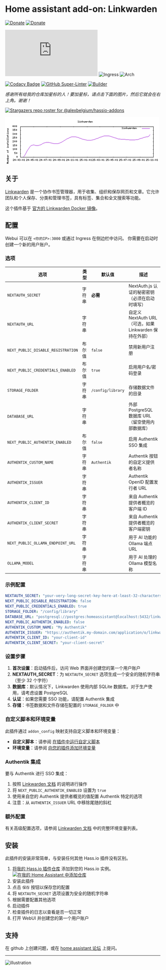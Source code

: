 # Home assistant add-on: Linkwarden

[![Donate][donation-badge]](https://www.buymeacoffee.com/alexbelgium)
[![Donate][paypal-badge]](https://www.paypal.com/donate/?hosted_button_id=DZFULJZTP3UQA)

![Version](https://img.shields.io/badge/dynamic/json?label=版本&query=%24.version&url=https%3A%2F%2Fraw.githubusercontent.com%2Falexbelgium%2Fhassio-addons%2Fmaster%2Flinkwarden%2Fconfig.json)
![Ingress](https://img.shields.io/badge/dynamic/json?label=Ingress&query=%24.ingress&url=https%3A%2F%2Fraw.githubusercontent.com%2Falexbelgium%2Fhassio-addons%2Fmaster%2Flinkwarden%2Fconfig.json)
![Arch](https://img.shields.io/badge/dynamic/json?color=success&label=Arch&query=%24.arch&url=https%3A%2F%2Fraw.githubusercontent.com%2Falexbelgium%2Fhassio-addons%2Fmaster%2Flinkwarden%2Fconfig.json)

[![Codacy Badge](https://app.codacy.com/project/badge/Grade/9c6cf10bdbba45ecb202d7f579b5be0e)](https://www.codacy.com/gh/alexbelgium/hassio-addons/dashboard?utm_source=github.com&utm_medium=referral&utm_content=alexbelgium/hassio-addons&utm_campaign=Badge_Grade)
[![GitHub Super-Linter](https://img.shields.io/github/actions/workflow/status/alexbelgium/hassio-addons/weekly-supelinter.yaml?label=Lint%20code%20base)](https://github.com/alexbelgium/hassio-addons/actions/workflows/weekly-supelinter.yaml)
[![Builder](https://img.shields.io/github/actions/workflow/status/alexbelgium/hassio-addons/onpush_builder.yaml?label=Builder)](https://github.com/alexbelgium/hassio-addons/actions/workflows/onpush_builder.yaml)

[donation-badge]: https://img.shields.io/badge/Buy%20me%20a%20coffee%20(no%20paypal)-%23d32f2f?logo=buy-me-a-coffee&style=flat&logoColor=white
[paypal-badge]: https://img.shields.io/badge/Buy%20me%20a%20coffee%20with%20Paypal-0070BA?logo=paypal&style=flat&logoColor=white

_感谢所有给我的仓库加星标的人！要加星标，请点击下面的图片，然后它就会在右上角。谢谢！_

[![Stargazers repo roster for @alexbelgium/hassio-addons](https://raw.githubusercontent.com/alexbelgium/hassio-addons/master/.github/stars2.svg)](https://github.com/alexbelgium/hassio-addons/stargazers)

![downloads evolution](https://raw.githubusercontent.com/alexbelgium/hassio-addons/master/linkwarden/stats.png)

## 关于

[Linkwarden](https://linkwarden.app/) 是一个协作书签管理器，用于收集、组织和保存网页和文章。它允许团队和个人保存、分类和管理书签，具有标签、集合和全文搜索等功能。

这个插件基于 [官方的 Linkwarden Docker 镜像](https://github.com/linkwarden/linkwarden)。

## 配置

Webui 可以在 `<你的IP>:3000` 或通过 Ingress 在侧边栏中访问。
你需要在启动时创建一个新的用户账户。

### 选项

| 选项 | 类型 | 默认值 | 描述 |
|------|------|--------|------|
| `NEXTAUTH_SECRET` | 字符串 | **必需** | NextAuth.js 认证的秘密密钥（必须在启动时填写） |
| `NEXTAUTH_URL` | 字符串 | | 自定义 NextAuth URL（可选，如果 Linkwarden 保持在外部） |
| `NEXT_PUBLIC_DISABLE_REGISTRATION` | 布尔值 | `false` | 禁用新用户注册 |
| `NEXT_PUBLIC_CREDENTIALS_ENABLED` | 布尔值 | `true` | 启用用户名/密码登录 |
| `STORAGE_FOLDER` | 字符串 | `/config/library` | 存储数据文件的目录 |
| `DATABASE_URL` | 字符串 | | 外部 PostgreSQL 数据库 URL（留空使用内部数据库） |
| `NEXT_PUBLIC_AUTHENTIK_ENABLED` | 布尔值 | `false` | 启用 Authentik SSO 集成 |
| `AUTHENTIK_CUSTOM_NAME` | 字符串 | `Authentik` | Authentik 按钮的自定义提供者名称 |
| `AUTHENTIK_ISSUER` | 字符串 | | Authentik OpenID 配置发行者 URL |
| `AUTHENTIK_CLIENT_ID` | 字符串 | | 来自 Authentik 提供者概览的客户端 ID |
| `AUTHENTIK_CLIENT_SECRET` | 字符串 | | 来自 Authentik 提供者概览的客户端密钥 |
| `NEXT_PUBLIC_OLLAMA_ENDPOINT_URL` | 字符串 | | 用于 AI 功能的 Ollama 端点 URL |
| `OLLAMA_MODEL` | 字符串 | | 用于 AI 处理的 Ollama 模型名称 |

### 示例配置

```yaml
NEXTAUTH_SECRET: "your-very-long-secret-key-here-at-least-32-characters"
NEXT_PUBLIC_DISABLE_REGISTRATION: false
NEXT_PUBLIC_CREDENTIALS_ENABLED: true
STORAGE_FOLDER: "/config/library"
DATABASE_URL: "postgresql://postgres:homeassistant@localhost:5432/linkwarden"
NEXT_PUBLIC_AUTHENTIK_ENABLED: false
AUTHENTIK_CUSTOM_NAME: "My Authentik"
AUTHENTIK_ISSUER: "https://authentik.my-domain.com/application/o/linkwarden"
AUTHENTIK_CLIENT_ID: "your-client-id"
AUTHENTIK_CLIENT_SECRET: "your-client-secret"
```

### 设置步骤

1. **首次设置**：启动插件后，访问 Web 界面并创建您的第一个用户账户
2. **NEXTAUTH_SECRET**：为 `NEXTAUTH_SECRET` 选项生成一个安全的随机字符串（至少 32 个字符）
3. **数据库**：默认情况下，Linkwarden 使用内部 SQLite 数据库。对于生产使用，请考虑设置 PostgreSQL
4. **认证**：如果您需要 SSO 功能，请配置 Authentik 集成
5. **存储**：书签数据和文件存储在配置的 `STORAGE_FOLDER` 中

### 自定义脚本和环境变量

此插件通过 `addon_config` 映射支持自定义脚本和环境变量：

- **自定义脚本**：请参阅 [在插件中运行自定义脚本](https://github.com/alexbelgium/hassio-addons/wiki/Running-custom-scripts-in-Addons)
- **环境变量**：请参阅 [向您的插件添加环境变量](https://github.com/alexbelgium/hassio-addons/wiki/Add-Environment-variables-to-your-Addon)

### Authentik 集成

要与 Authentik 进行 SSO 集成：

1. 按照 [Linkwarden 文档](https://docs.linkwarden.app/self-hosting/sso-oauth#authentik) 的说明进行操作
2. 将 `NEXT_PUBLIC_AUTHENTIK_ENABLED` 设置为 `true`
3. 使用来自您的 Authentik 提供者概览的值配置 Authentik 特定的选项
4. 注意：从 `AUTHENTIK_ISSUER` URL 中移除尾随的斜杠

### 额外配置

有关高级配置选项，请参阅 [Linkwarden 文档](https://docs.linkwarden.app/self-hosting/environment-variables) 中的完整环境变量列表。

## 安装

此插件的安装非常简单，与安装任何其他 Hass.io 插件没有区别。

1. [将我的 Hass.io 插件仓库][repository] 添加到您的 Hass.io 实例。 [![在我的 Home Assistant 中添加仓库][repository-badge]][repository-url]
1. 安装此插件
1. 点击 `保存` 按钮以保存您的配置
1. 将 `NEXTAUTH_SECRET` 选项设置为安全的随机字符串
1. 根据需要配置其他选项
1. 启动插件
1. 检查插件的日志以查看是否一切正常
1. 打开 WebUI 并创建您的第一个用户账户

## 支持

在 github 上创建问题，或在 [home assistant 论坛](https://community.home-assistant.io/t/home-assistant-addon-linkwarden/279247) 上提问。

[repository]: https://github.com/alexbelgium/hassio-addons
[repository-badge]: https://img.shields.io/badge/Add%20repository%20to%20my-Home%20Assistant-41BDF5?logo=home-assistant&style=for-the-badge
[repository-url]: https://my.home-assistant.io/redirect/supervisor_add_addon_repository/?repository_url=https%3A%2F%2Fgithub.com%2Falexbelgium%2Fhassio-addons

---

![illustration](https://raw.githubusercontent.com/alexbelgium/hassio-addons/master/linkwarden/illustration.png)